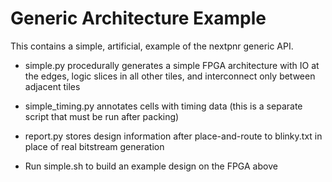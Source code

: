 # Generic Architecture Example

This contains a simple, artificial, example of the nextpnr generic API.

 - simple.py procedurally generates a simple FPGA architecture with IO at the edges,
   logic slices in all other tiles, and interconnect only between adjacent tiles
 
 - simple_timing.py annotates cells with timing data (this is a separate script that must be run after packing)

 - report.py stores design information after place-and-route to blinky.txt in place
   of real bitstream generation

 - Run simple.sh to build an example design on the FPGA above